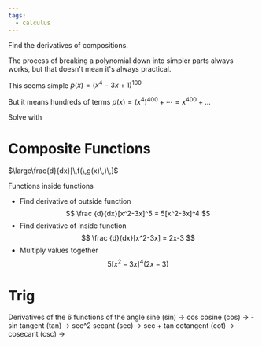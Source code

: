 ```yaml
---
tags:
  - calculus
---
```

Find the derivatives of compositions.

The process of breaking a polynomial down into simpler parts always works, but that doesn't mean it's always practical.

This seems simple
$p(x)=(x^4−3x+1)^{100}$

But it means hundreds of terms
$p(x)=(x^{4})^{400}+⋯=x^{400}+...$

Solve with
# Composite Functions

$\large\frac{d}{dx}[\,f(\,g(x)\,)\,]$

Functions inside functions


- Find derivative of outside function
  $$
\frac {d}{dx}[x^2-3x]^5 = 5[x^2-3x]^4
$$
- Find derivative of inside function
  $$
\frac {d}{dx}[x^2-3x] = 2x-3
$$
- Multiply values together
$$
5[x^2-3x]^4(2x-3)
$$


# Trig
Derivatives of the 6 functions of the angle
sine (sin) -> cos
cosine (cos) -> -sin
tangent (tan) -> sec^2
secant (sec) -> sec + tan 
cotangent (cot) -> 
cosecant (csc) -> 